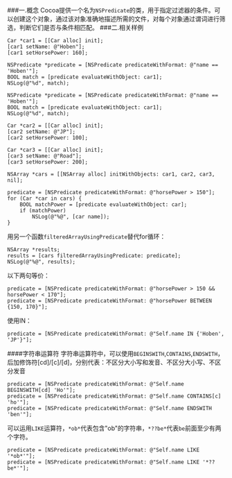 ###一.概念
Cocoa提供一个名为`NSPredicate`的类，用于指定过滤器的条件。可以创建这个对象，通过该对象准确地描述所需的文件，对每个对象通过谓词进行筛选，判断它们是否与条件相匹配。
###二.相关样例
```
Car *car1 = [[Car alloc] init];
[car1 setName: @"Hoben"];
[car1 setHorsePower: 160];

NSPredicate *predicate = [NSPredicate predicateWithFormat: @"name == 'Hoben'"];
BOOL match = [predicate evaluateWithObject: car1];
NSLog(@"%d", match);
```
```
NSPredicate *predicate = [NSPredicate predicateWithFormat: @"name == 'Hoben'"];
BOOL match = [predicate evaluateWithObject: car1];
NSLog(@"%d", match);

Car *car2 = [[Car alloc] init];
[car2 setName: @"JP"];
[car2 setHorsePower: 100];

Car *car3 = [[Car alloc] init];
[car3 setName: @"Road"];
[car3 setHorsePower: 200];

NSArray *cars = [[NSArray alloc] initWithObjects: car1, car2, car3, nil];

predicate = [NSPredicate predicateWithFormat: @"horsePower > 150"];
for (Car *car in cars) {
    BOOL matchPower = [predicate evaluateWithObject: car];
    if (matchPower)
        NSLog(@"%@", [car name]);
}
```
用另一个函数`filteredArrayUsingPredicate`替代for循环：
```
NSArray *results;
results = [cars filteredArrayUsingPredicate: predicate];
NSLog(@"%@", results);
```
以下两句等价：
```
predicate = [NSPredicate predicateWithFormat: @"horsePower > 150 && horsePower < 170"];
predicate = [NSPredicate predicateWithFormat: @"horsePower BETWEEN {150, 170}"];
```
使用IN：
```
predicate = [NSPredicate predicateWithFormat: @"Self.name IN {'Hoben', 'JP'}"];
```
####字符串运算符
字符串运算符中，可以使用`BEGINSWITH`,`CONTAINS`,`ENDSWITH`，后加修饰符[cd]/[c]/[d]，分别代表：不区分大小写和发音、不区分大小写、不区分发音
```
predicate = [NSPredicate predicateWithFormat: @"Self.name BEGINSWITH[cd] 'Ho'"];
predicate = [NSPredicate predicateWithFormat: @"Self.name CONTAINS[c] 'ho'"];
predicate = [NSPredicate predicateWithFormat: @"Self.name ENDSWITH 'ben'"];
```
可以运用`LIKE`运算符，`*ob*`代表包含"ob"的字符串，`*??be*`代表`be`前面至少有两个字符。
```
predicate = [NSPredicate predicateWithFormat: @"Self.name LIKE '*ob*'"];
predicate = [NSPredicate predicateWithFormat: @"Self.name LIKE '*??be*'"];
```